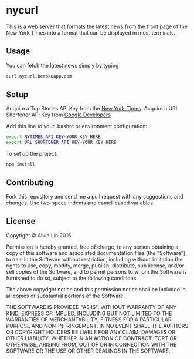 # nycurl

This is a web server that formats the latest news from the front page of the
New York Times into a format that can be displayed in most terminals.

## Usage
You can fetch the latest news simply by typing  
```bash
curl nycurl.herokuapp.com
```

## Setup
Acquire a Top Stories API Key from the
[New York Times](http://developer.nytimes.com).
Acquire a URL Shortener API Key from
[Google Developers](https://console.developers.google.com)

Add this line to your .bashrc or environment configuration:
```bash
export NYTIMES_API_KEY=YOUR_KEY_HERE
export URL_SHORTENER_API_KEY=YOUR_KEY_HERE
```

To set up the project:
```
npm install
```

## Contributing
Fork this repository and send me a pull request with any suggestions and
changes.
Use two-space indents and camel-cased variables.

## License
Copyright &copy; Alvin Lin 2016

Permission is hereby granted, free of charge, to any person obtaining a copy of
this software and associated documentation files (the "Software"), to deal in
the Software without restriction, including without limitation the rights to
use, copy, modify, merge, publish, distribute, sub license, and/or sell copies
of the Software, and to permit persons to whom the Software is furnished to do
so, subject to the following conditions:

The above copyright notice and this permission notice shall be included in all
copies or substantial portions of the Software.

THE SOFTWARE IS PROVIDED "AS IS", WITHOUT WARRANTY OF ANY KIND, EXPRESS OR
IMPLIED, INCLUDING BUT NOT LIMITED TO THE WARRANTIES OF MERCHANTABILITY,
FITNESS FOR A PARTICULAR PURPOSE AND NON-INFRINGEMENT. IN NO EVENT SHALL THE
AUTHORS OR COPYRIGHT HOLDERS BE LIABLE FOR ANY CLAIM, DAMAGES OR OTHER
LIABILITY, WHETHER IN AN ACTION OF CONTRACT, TORT OR OTHERWISE, ARISING FROM,
OUT OF OR IN CONNECTION WITH THE SOFTWARE OR THE USE OR OTHER DEALINGS IN THE
SOFTWARE.
